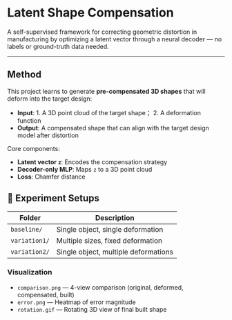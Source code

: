 # Latent Shape Compensation

A self-supervised framework for correcting geometric distortion in manufacturing by optimizing a latent vector through a neural decoder — no labels or ground-truth data needed.

---

##  Method

This project learns to generate **pre-compensated 3D shapes** that will deform into the target design:

- **Input**: 1. A 3D point cloud of the target shape； 2. A deformation function
- **Output**: A compensated shape that can align with the target design model after distortion

Core components:
-  **Latent vector `z`**: Encodes the compensation strategy
-  **Decoder-only MLP**: Maps `z` to a 3D point cloud
-  **Loss**: Chamfer distance

## 🧪 Experiment Setups

| Folder        | Description                               |
|---------------|-------------------------------------------|
| `baseline/`   | Single object, single deformation         |
| `variation1/` | Multiple sizes, fixed deformation         |
| `variation2/` | Single object, multiple deformations      |

### Visualization
- `comparison.png` — 4-view comparison (original, deformed, compensated, built)
- `error.png` — Heatmap of error magnitude
- `rotation.gif` — Rotating 3D view of final built shape

